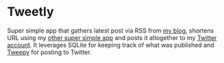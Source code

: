 # Tweetly

Super simple app that gathers latest post via RSS from
[my blog](https://chabik.com), shortens URL using my
[other super simple app](https://github.com/hadret/shorty) and posts it
altogether to my [Twitter account](https://twitter.com/hadret). It leverages
SQLite for keeping track of what was published and
[Tweepy](https://www.tweepy.org) for posting to Twitter.
